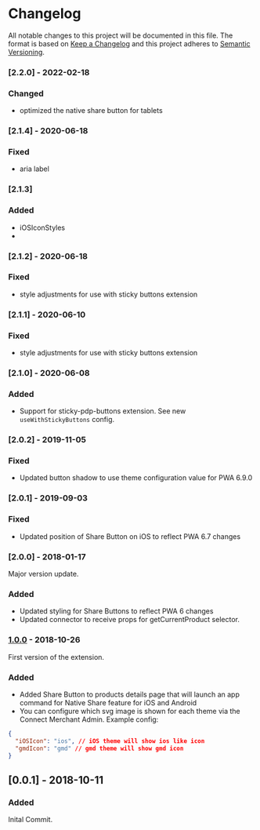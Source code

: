 # Changelog
 All notable changes to this project will be documented in this file.
 The format is based on [Keep a Changelog](http://keepachangelog.com/) and this project adheres to [Semantic Versioning](http://semver.org/).

### [2.2.0] - 2022-02-18
### Changed
- optimized the native share button for tablets

### [2.1.4] - 2020-06-18
### Fixed
- aria label

### [2.1.3]
### Added
- iOSIconStyles
-
### [2.1.2] - 2020-06-18
### Fixed
- style adjustments for use with sticky buttons extension

### [2.1.1] - 2020-06-10
### Fixed
- style adjustments for use with sticky buttons extension

### [2.1.0] - 2020-06-08
### Added
- Support for sticky-pdp-buttons extension. See new `useWithStickyButtons` config.

### [2.0.2] - 2019-11-05
### Fixed
- Updated button shadow to use theme configuration value for PWA 6.9.0

### [2.0.1] - 2019-09-03
### Fixed
- Updated position of Share Button on iOS to reflect PWA 6.7 changes

### [2.0.0] - 2018-01-17
Major version update.
### Added
- Updated styling for Share Buttons to reflect PWA 6 changes
- Updated connector to receive props for getCurrentProduct selector.

### [1.0.0] - 2018-10-26
First version of the extension.
### Added
- Added Share Button to products details page that will launch an app command for Native Share feature for iOS and Android
- You can configure which svg image is shown for each theme via the Connect Merchant Admin. Example config:
```json
{
  "iOSIcon": "ios", // iOS theme will show ios like icon
  "gmdIcon": "gmd" // gmd theme will show gmd icon
}

```

## [0.0.1] - 2018-10-11
### Added
Inital Commit.

[1.0.0]: https://github.com/shopgate/ext-pdp-native-share/compare/v0.0.1...v1.0.0
